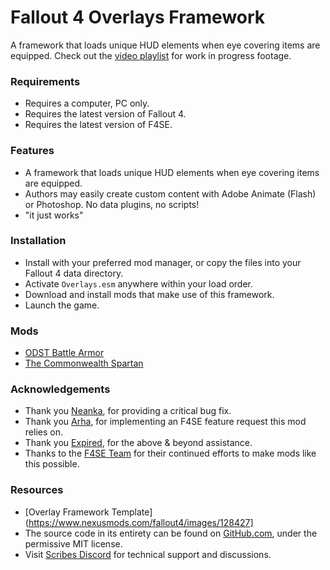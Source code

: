 # Fallout 4 Overlays Framework
A framework that loads unique HUD elements when eye covering items are equipped.
Check out the [video playlist](https://www.youtube.com/playlist?list=PLdEgiq4kaju2y86_Y3uuj5GmIeuVEGtrZ) for work in progress footage.

### Requirements
* Requires a computer, PC only.
* Requires the latest version of Fallout 4.
* Requires the latest version of F4SE.

### Features
* A framework that loads unique HUD elements when eye covering items are equipped.
* Authors may easily create custom content with Adobe Animate (Flash) or Photoshop. No data plugins, no scripts!
* "it just works"

### Installation
* Install with your preferred mod manager, or copy the files into your Fallout 4 data directory.
* Activate `Overlays.esm` anywhere within your load order.
* Download and install mods that make use of this framework.
* Launch the game.

### Mods
* [ODST Battle Armor](https://www.nexusmods.com/fallout4/mods/32310)
* [The Commonwealth Spartan](https://discord.gg/sUAGqNJ)

### Acknowledgements
* Thank you [Neanka](https://www.nexusmods.com/fallout4/users/6719842), for providing a critical bug fix.
* Thank you [Arha](https://github.com/ianpatt), for implementing an F4SE feature request this mod relies on.
* Thank you [Expired](https://www.nexusmods.com/users/2950481), for the above & beyond assistance.
* Thanks to the [F4SE Team](https://www.reddit.com/r/f4se/) for their continued efforts to make mods like this possible.

### Resources
* [Overlay Framework Template](https://www.nexusmods.com/fallout4/images/128427]
* The source code in its entirety can be found on [GitHub.com](https://github.com/Scrivener07/FO4_Overlays), under the permissive MIT license.
* Visit [Scribes Discord](https://discord.gg/uhqu9ey) for technical support and discussions.
